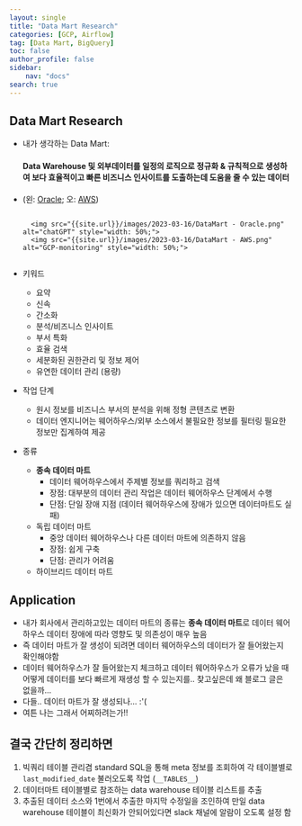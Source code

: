 ```yaml
---
layout: single
title: "Data Mart Research"
categories: [GCP, Airflow]
tag: [Data Mart, BigQuery]
toc: false
author_profile: false
sidebar:
    nav: "docs"
search: true
---
```


## Data Mart Research
- 내가 생각하는 Data Mart:
    <div class="notice--success">
    <h4>
    Data Warehouse 및 외부데이터를 일정의 로직으로 정규화 & 규칙적으로 생성하여 보다 효율적이고 빠른 비즈니스 인사이트를 도출하는데 도움을 줄 수 있는 데이터 
    </h4>
    </div>

- (왼: [Oracle](https://www.oracle.com/kr/autonomous-database/what-is-data-mart/); 오: [AWS](https://aws.amazon.com/ko/what-is/data-mart/))
    <div style="display: flex;">

        <img src="{{site.url}}/images/2023-03-16/DataMart - Oracle.png" alt="chatGPT" style="width: 50%;">
        <img src="{{site.url}}/images/2023-03-16/DataMart - AWS.png" alt="GCP-monitoring" style="width: 50%;">
    </div>

- 키워드 
    - 요약
    - 신속
    - 간소화
    - 분석/비즈니스 인사이트 
    - 부서 특화
    - 효율 검색
    - 세분화된 권한관리 및 정보 제어
    - 유연한 데이터 관리 (용량)

- 작업 단계
    - 원시 정보를 비즈니스 부서의 분석을 위해 정형 콘텐츠로 변환
    - 데이터 엔지니어는 웨어하우스/외부 소스에서 불필요한 정보를 필터링 필요한 정보만 집계하여 제공 

- 종류
    - **종속 데이터 마트**
        - 데이터 웨어하우스에서 주제별 정보를 쿼리하고 검색
        - 장점: 대부분의 데이터 관리 작업은 데이터 웨어하우스 단계에서 수행
        - 단점: 단일 장애 지점 (데이터 웨어하우스에 장애가 있으면 데이터마트도 실패) 
    - 독립 데이터 마트
        - 중앙 데이터 웨어하우스나 다른 데이터 마트에 의존하지 않음 
        - 장점: 쉽게 구축
        - 단점: 관리가 어려움
    - 하이브리드 데이터 마트 


## Application
- 내가 회사에서 관리하고있는 데이터 마트의 종류는 **종속 데이터 마트**로 데이터 웨어하우스 데이터 장애에 따라 영향도 및 의존성이 매우 높음 
- 즉 데이터 마트가 잘 생성이 되려면 데이터 웨어하우스의 데이터가 잘 들어왔는지 확인해야함 
- 데이터 웨어하우스가 잘 들어왔는지 체크하고 데이터 웨어하우스가 오류가 났을 때 어떻게 데이터를 보다 빠르게 재생성 할 수 있는지를.. 찾고싶은데 왜 블로그 글은 없을까...
- 다들.. 데이터 마트가 잘 생성되나... :'(
- 여튼 나는 그래서 어찌하려는가!!

## 결국 간단히 정리하면 
1. 빅쿼리 테이블 관리겸 standard SQL을 통해 meta 정보를 조회하여 각 테이블별로 `last_modified_date` 불러오도록 작업 (`__TABLES__`)
2. 데이터마트 테이블별로 참조하는 data warehouse 테이블 리스트를 추출
3. 추출된 데이터 소스와 1번에서 추출한 마지막 수정일을 조인하여 만일 data warehouse 테이블이 최신화가 안되어있다면 slack 채널에 알람이 오도록 설정 함 
